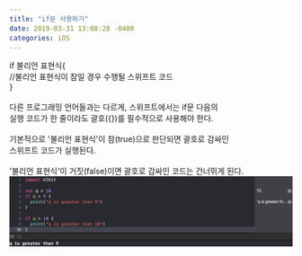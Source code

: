 ```yaml
---
title: "if문 사용하기"
date: 2019-03-31 13:08:28 -0400
categories: iOS
---
```

if 불리언 표현식{
<br>
//불리언 표현식이 참일 경우 수행될 스위프트 코드
<br>
}
<br>
<br>
다른 프로그래밍 언어들과는 다르게, 스위프트에서는 if문 다음의 
<br>
실행 코드가 한 줄이라도 괄호({})를 필수적으로 사용해야 한다.
<br>
<br>
기본적으로 '불리언 표현식'이 참(true)으로 판단되면 괄호로 감싸인
<br>
스위프트 코드가 실행된다.
<br>
<br>
'불리언 표현식'이 거짓(false)이면 괄호로 감싸인 코드는 건너뛰게 된다.
![if](/img/if.png)
